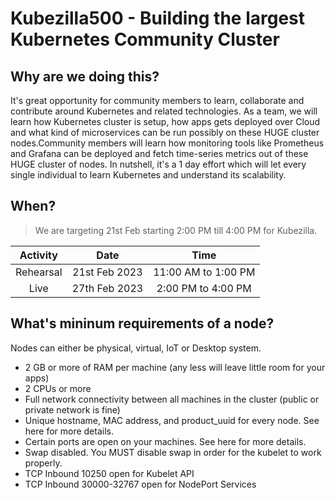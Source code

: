# Kubezilla500 - Building the largest Kubernetes Community Cluster


## Why are we doing this?

It's great opportunity for community members to learn, collaborate and contribute around Kubernetes and related technologies. As a team, we will learn how Kubernetes cluster is setup, how apps gets deployed over Cloud and what kind of microservices can be run possibly on these HUGE cluster nodes.Community members will learn how monitoring tools like Prometheus and Grafana can be deployed and fetch time-series metrics out of these HUGE cluster of nodes. In nutshell, it's a 1 day effort which will let every single individual to learn Kubernetes and understand its scalability.

## When? 

> We are targeting 21st Feb starting 2:00 PM till 4:00 PM for Kubezilla. 

| Activity  |      Date      |        Time        |
| :-------: | :------------: | :----------------: |
| Rehearsal | 21st Feb 2023 | 11:00 AM to 1:00 PM |
| Live  | 27th Feb 2023 | 2:00 PM to 4:00 PM |


## What's mininum requirements of a node?

Nodes can either be physical, virtual, IoT or Desktop system.
  

- 2 GB or more of RAM per machine (any less will leave little room for your apps)
- 2 CPUs or more
- Full network connectivity between all machines in the cluster (public or private network is fine)
- Unique hostname, MAC address, and product_uuid for every node. See here for more details.
- Certain ports are open on your machines. See here for more details.
- Swap disabled. You MUST disable swap in order for the kubelet to work properly.
- TCP	Inbound	10250	open for Kubelet API	
- TCP	Inbound	30000-32767 open for NodePort Services
